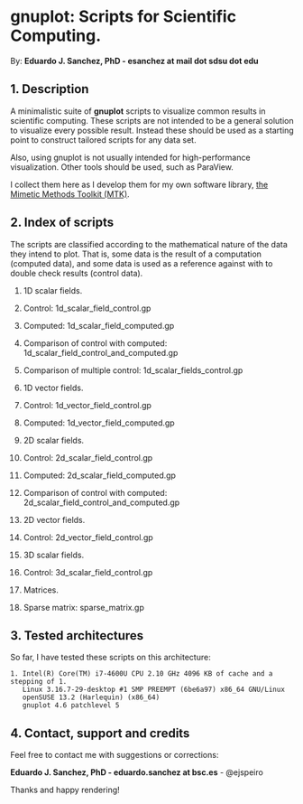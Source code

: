 # gnuplot: Scripts for Scientific Computing.

By: **Eduardo J. Sanchez, PhD - esanchez at mail dot sdsu dot edu**

## 1. Description

A minimalistic suite of **gnuplot** scripts to visualize common results in
scientific computing. These scripts are not intended to be a general solution
to visualize every possible result. Instead these should be used as a starting
point to construct tailored scripts for any data set.

Also, using gnuplot is not usually intended for high-performance visualization.
Other tools should be used, such as ParaView.

I collect them here as I develop them for my own software library,
[the Mimetic Methods Toolkit (MTK)](https://github.com/ejspeiro/MTK).

## 2. Index of scripts

The scripts are classified according to the mathematical nature of the data
they intend to plot. That is, some data is the result of a computation (computed
data), and some data is used as a reference against with to double check
results (control data).

1. 1D scalar fields.
  1. Control: 1d_scalar_field_control.gp
  2. Computed: 1d_scalar_field_computed.gp
  3. Comparison of control with computed: 1d_scalar_field_control_and_computed.gp
  4. Comparison of multiple control: 1d_scalar_fields_control.gp

2. 1D vector fields.
  1. Control: 1d_vector_field_control.gp
  2. Computed: 1d_vector_field_computed.gp

3. 2D scalar fields.
  1. Control: 2d_scalar_field_control.gp
  2. Computed: 2d_scalar_field_computed.gp
  3. Comparison of control with computed: 2d_scalar_field_control_and_computed.gp

4. 2D vector fields.
  1. Control: 2d_vector_field_control.gp

5. 3D scalar fields.
  1. Control: 3d_scalar_field_control.gp

6. Matrices.
  1. Sparse matrix: sparse_matrix.gp

## 3. Tested architectures

So far, I have tested these scripts on this architecture:

```
1. Intel(R) Core(TM) i7-4600U CPU 2.10 GHz 4096 KB of cache and a stepping of 1.
   Linux 3.16.7-29-desktop #1 SMP PREEMPT (6be6a97) x86_64 GNU/Linux
   openSUSE 13.2 (Harlequin) (x86_64)
   gnuplot 4.6 patchlevel 5
```

## 4. Contact, support and credits

Feel free to contact me with suggestions or corrections:

**Eduardo J. Sanchez, PhD - eduardo.sanchez at bsc.es** - @ejspeiro

Thanks and happy rendering!
